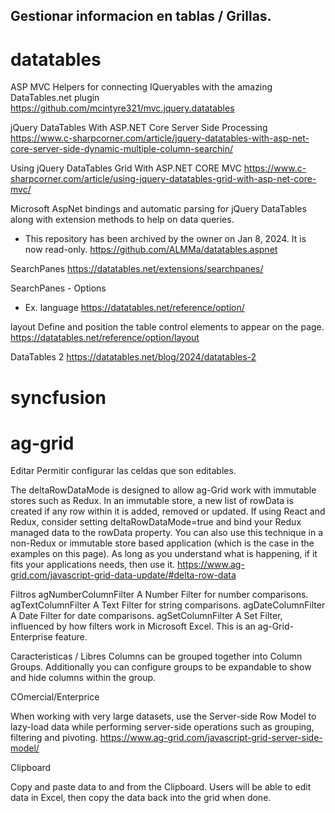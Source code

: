 
Gestionar informacion en tablas / Grillas. 
---------------------------------------------


datatables
==========


ASP MVC Helpers for connecting IQueryables with the amazing DataTables.net plugin 
https://github.com/mcintyre321/mvc.jquery.datatables


jQuery DataTables With ASP.NET Core Server Side Processing
https://www.c-sharpcorner.com/article/jquery-datatables-with-asp-net-core-server-side-dynamic-multiple-column-searchin/


Using jQuery DataTables Grid With ASP.NET CORE MVC
https://www.c-sharpcorner.com/article/using-jquery-datatables-grid-with-asp-net-core-mvc/


Microsoft AspNet bindings and automatic parsing for jQuery DataTables along with extension methods to help on data queries.
- This repository has been archived by the owner on Jan 8, 2024. It is now read-only.
https://github.com/ALMMa/datatables.aspnet


SearchPanes
https://datatables.net/extensions/searchpanes/

SearchPanes - Options
- Ex. language
https://datatables.net/reference/option/


layout
Define and position the table control elements to appear on the page.
https://datatables.net/reference/option/layout


DataTables 2
https://datatables.net/blog/2024/datatables-2

syncfusion
==========


ag-grid
==========

Editar
Permitir configurar las celdas que son editables.

The deltaRowDataMode is designed to allow ag-Grid work with immutable stores such as Redux. In an immutable store, a new list of rowData is created if any row within it is added, removed or updated. If using React and Redux, consider setting deltaRowDataMode=true and bind your Redux managed data to the rowData property.
You can also use this technique in a non-Redux or immutable store based application (which is the case in the examples on this page). As long as you understand what is happening, if it fits your applications needs, then use it.
https://www.ag-grid.com/javascript-grid-data-update/#delta-row-data

Filtros
agNumberColumnFilter 	A Number Filter for number comparisons.
agTextColumnFilter 	A Text Filter for string comparisons.
agDateColumnFilter 	A Date Filter for date comparisons.
agSetColumnFilter 	A Set Filter, influenced by how filters work in Microsoft Excel. This is an ag-Grid-Enterprise feature.


Caracteristicas / Libres
Columns can be grouped together into Column Groups. Additionally you can configure groups to be expandable to show and hide columns within the group.

COmercial/Enterprice

When working with very large datasets, use the Server-side Row Model to lazy-load data while performing server-side operations such as grouping, filtering and pivoting.
https://www.ag-grid.com/javascript-grid-server-side-model/


Clipboard

Copy and paste data to and from the Clipboard. Users will be able to edit data in Excel, then copy the data back into the grid when done.
